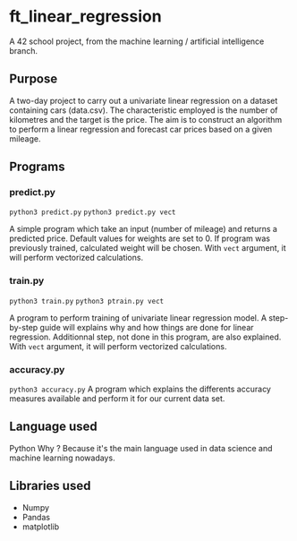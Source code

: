 # ft_linear_regression

A 42 school project, from the machine learning / artificial intelligence branch.

## Purpose
A two-day project to carry out a univariate linear regression on a dataset containing cars (data.csv). The characteristic employed is the number of kilometres and the target is the price.
The aim is to construct an algorithm to perform a linear regression and forecast car prices based on a given mileage.

## Programs

### predict.py
```python3 predict.py```
```python3 predict.py vect```

A simple program which take an input (number of mileage) and returns a predicted price.
Default values for weights are set to 0. If program was previously trained, calculated weight will be chosen.
With ```vect``` argument, it will perform vectorized calculations. 

### train.py
```python3 train.py```
```python3 ptrain.py vect```

A program to perform training of univariate linear regression model.
A step-by-step guide will explains why and how things are done for linear regression. Additionnal step, not done in this program, are also explained.
With ```vect``` argument, it will perform vectorized calculations. 

### accuracy.py
```python3 accuracy.py```
A program which explains the differents accuracy measures available and perform it for our current data set.


## Language used
Python
Why ? Because it's the main language used in data science and machine learning nowadays.

## Libraries used
- Numpy
- Pandas
- matplotlib
